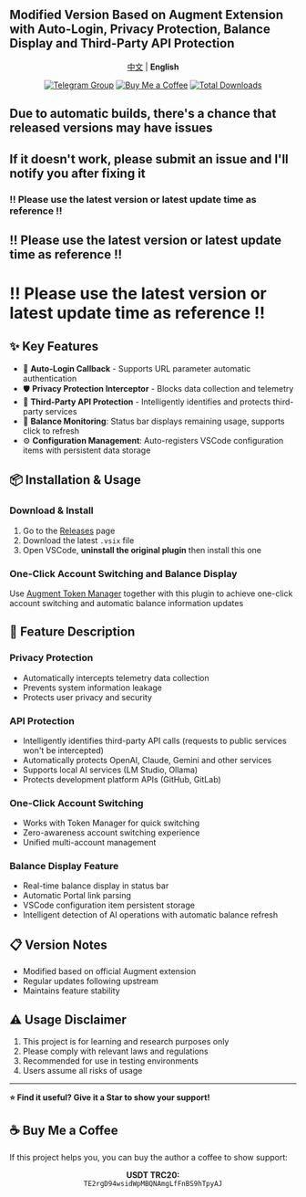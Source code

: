 <!--
 * @Date: 2025-09-21 12:51:36
 * @Author: Sube
 * @FilePath: README.en.md
 * @LastEditTime: 2025-09-21 12:53:58
 * @Description:
-->
## Modified Version Based on Augment Extension with Auto-Login, Privacy Protection, Balance Display and Third-Party API Protection

<p align="center">
    <a href="README.md">中文</a> | <strong>English</strong>
</p>

<p align="center">
    <a href="https://t.me/+1RVvmZMw8s1hNDE1"><img src="https://img.shields.io/badge/Telegram-Join%20Group-blue?logo=telegram" alt="Telegram Group" title="Telegram Group" /></a>
    <a href="#-buy-me-a-coffee"><img src="https://img.shields.io/badge/Buy%20Me%20a%20Coffee-Support%20Author-orange?logo=buymeacoffee" alt="Buy Me a Coffee" /></a>
    <a href="https://github.com/Sube3494/augment-for-vscode/releases"><img src="https://img.shields.io/github/downloads/Sube3494/augment-for-vscode/total?logo=github" alt="Total Downloads" /></a>
</p>

## Due to automatic builds, there's a chance that released versions may have issues
## If it doesn't work, please submit an issue and I'll notify you after fixing it

### !! Please use the latest version or latest update time as reference !!
## !! Please use the latest version or latest update time as reference !!
# !! Please use the latest version or latest update time as reference !!

## ✨ Key Features

- 🔄 **Auto-Login Callback** - Supports URL parameter automatic authentication
- 🛡️ **Privacy Protection Interceptor** - Blocks data collection and telemetry
- 🤖 **Third-Party API Protection** - Intelligently identifies and protects third-party services
- 🔋 **Balance Monitoring**: Status bar displays remaining usage, supports click to refresh
- ⚙️ **Configuration Management**: Auto-registers VSCode configuration items with persistent data storage

## 📦 Installation & Usage

### Download & Install

1. Go to the [Releases](https://github.com/Sube3494/augment-for-vscode/releases) page
2. Download the latest `.vsix` file
3. Open VSCode, **uninstall the original plugin** then install this one

### One-Click Account Switching and Balance Display

Use [Augment Token Manager](https://github.com/zhaochengcube/augment-token-mng) together with this plugin to achieve one-click account switching and automatic balance information updates

## 🔧 Feature Description

### Privacy Protection
- Automatically intercepts telemetry data collection
- Prevents system information leakage
- Protects user privacy and security

### API Protection
- Intelligently identifies third-party API calls (requests to public services won't be intercepted)
- Automatically protects OpenAI, Claude, Gemini and other services
- Supports local AI services (LM Studio, Ollama)
- Protects development platform APIs (GitHub, GitLab)

### One-Click Account Switching
- Works with Token Manager for quick switching
- Zero-awareness account switching experience
- Unified multi-account management

### Balance Display Feature
- Real-time balance display in status bar
- Automatic Portal link parsing
- VSCode configuration item persistent storage
- Intelligent detection of AI operations with automatic balance refresh

## 📋 Version Notes

- Modified based on official Augment extension
- Regular updates following upstream
- Maintains feature stability

## ⚠️ Usage Disclaimer

1. This project is for learning and research purposes only
2. Please comply with relevant laws and regulations
3. Recommended for use in testing environments
4. Users assume all risks of usage

---

**⭐ Find it useful? Give it a Star to show your support!**

## ☕ Buy Me a Coffee

If this project helps you, you can buy the author a coffee to show support:

<p align="center">
    <strong>USDT TRC20:</strong><br>
    <code>TE2rgD94wsidWpMBQNAmgLfFnBS9hTpyAJ</code>
</p>
